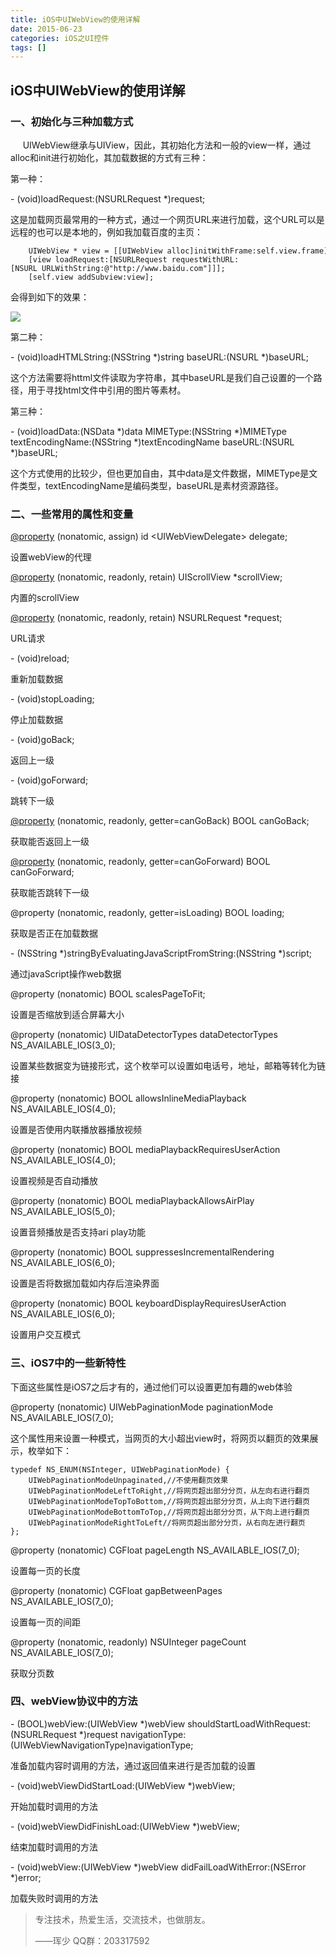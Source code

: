 ```yaml
---
title: iOS中UIWebView的使用详解
date: 2015-06-23
categories: iOS之UI控件
tags: []
---
```

## iOS中UIWebView的使用详解

### 一、初始化与三种加载方式

     UIWebView继承与UIView，因此，其初始化方法和一般的view一样，通过alloc和init进行初始化，其加载数据的方式有三种：

第一种：

\- (void)loadRequest:(NSURLRequest *)request;

这是加载网页最常用的一种方式，通过一个网页URL来进行加载，这个URL可以是远程的也可以是本地的，例如我加载百度的主页：

```
    UIWebView * view = [[UIWebView alloc]initWithFrame:self.view.frame];
    [view loadRequest:[NSURLRequest requestWithURL:[NSURL URLWithString:@"http://www.baidu.com"]]];
    [self.view addSubview:view];
```

会得到如下的效果：

![](http://static.oschina.net/uploads/space/2015/0623/212246_MjT6_2340880.png)

第二种：

\- (void)loadHTMLString:(NSString *)string baseURL:(NSURL *)baseURL;

这个方法需要将httml文件读取为字符串，其中baseURL是我们自己设置的一个路径，用于寻找html文件中引用的图片等素材。

第三种：

\- (void)loadData:(NSData *)data MIMEType:(NSString *)MIMEType textEncodingName:(NSString *)textEncodingName baseURL:(NSURL *)baseURL;

这个方式使用的比较少，但也更加自由，其中data是文件数据，MIMEType是文件类型，textEncodingName是编码类型，baseURL是素材资源路径。

### 二、一些常用的属性和变量

[@property](http://my.oschina.net/property) (nonatomic, assign) id <UIWebViewDelegate\> delegate;

设置webView的代理

[@property](http://my.oschina.net/property) (nonatomic, readonly, retain) UIScrollView *scrollView;

内置的scrollView

[@property](http://my.oschina.net/property) (nonatomic, readonly, retain) NSURLRequest *request;

URL请求

\- (void)reload;

重新加载数据

\- (void)stopLoading;

停止加载数据

\- (void)goBack;

返回上一级

\- (void)goForward;

跳转下一级

[@property](http://my.oschina.net/property) (nonatomic, readonly, getter=canGoBack) BOOL canGoBack;

获取能否返回上一级

[@property](http://my.oschina.net/property) (nonatomic, readonly, getter=canGoForward) BOOL canGoForward;

获取能否跳转下一级

@property (nonatomic, readonly, getter=isLoading) BOOL loading;

获取是否正在加载数据

\- (NSString *)stringByEvaluatingJavaScriptFromString:(NSString *)script;

通过javaScript操作web数据

@property (nonatomic) BOOL scalesPageToFit;

设置是否缩放到适合屏幕大小

@property (nonatomic) UIDataDetectorTypes dataDetectorTypes NS\_AVAILABLE\_IOS(3_0);

设置某些数据变为链接形式，这个枚举可以设置如电话号，地址，邮箱等转化为链接

@property (nonatomic) BOOL allowsInlineMediaPlayback NS\_AVAILABLE\_IOS(4_0);

设置是否使用内联播放器播放视频

@property (nonatomic) BOOL mediaPlaybackRequiresUserAction NS\_AVAILABLE\_IOS(4_0);

设置视频是否自动播放

@property (nonatomic) BOOL mediaPlaybackAllowsAirPlay NS\_AVAILABLE\_IOS(5_0);

设置音频播放是否支持ari play功能

@property (nonatomic) BOOL suppressesIncrementalRendering NS\_AVAILABLE\_IOS(6_0);

设置是否将数据加载如内存后渲染界面

@property (nonatomic) BOOL keyboardDisplayRequiresUserAction NS\_AVAILABLE\_IOS(6_0);

设置用户交互模式

### 三、iOS7中的一些新特性

下面这些属性是iOS7之后才有的，通过他们可以设置更加有趣的web体验

@property (nonatomic) UIWebPaginationMode paginationMode NS\_AVAILABLE\_IOS(7_0);

这个属性用来设置一种模式，当网页的大小超出view时，将网页以翻页的效果展示，枚举如下：

```
typedef NS_ENUM(NSInteger, UIWebPaginationMode) {
    UIWebPaginationModeUnpaginated,//不使用翻页效果
    UIWebPaginationModeLeftToRight,//将网页超出部分分页，从左向右进行翻页
    UIWebPaginationModeTopToBottom,//将网页超出部分分页，从上向下进行翻页
    UIWebPaginationModeBottomToTop,//将网页超出部分分页，从下向上进行翻页
    UIWebPaginationModeRightToLeft//将网页超出部分分页，从右向左进行翻页
};
```

@property (nonatomic) CGFloat pageLength NS\_AVAILABLE\_IOS(7_0);

设置每一页的长度

@property (nonatomic) CGFloat gapBetweenPages NS\_AVAILABLE\_IOS(7_0);

设置每一页的间距

@property (nonatomic, readonly) NSUInteger pageCount NS\_AVAILABLE\_IOS(7_0);

获取分页数

### 四、webView协议中的方法

\- (BOOL)webView:(UIWebView *)webView shouldStartLoadWithRequest:(NSURLRequest *)request navigationType:(UIWebViewNavigationType)navigationType;

准备加载内容时调用的方法，通过返回值来进行是否加载的设置

\- (void)webViewDidStartLoad:(UIWebView *)webView;

开始加载时调用的方法

\- (void)webViewDidFinishLoad:(UIWebView *)webView;

结束加载时调用的方法

\- (void)webView:(UIWebView *)webView didFailLoadWithError:(NSError *)error;

加载失败时调用的方法

> 专注技术，热爱生活，交流技术，也做朋友。
> 
> ——珲少 QQ群：203317592

